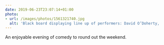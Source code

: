 ```yaml
---
date: 2019-06-23T23:07:14+01:00
photo:
- url: /images/photos/1561321740.jpg
  alt: 'Black board displaying line up of performers: David O’Doherty, Tim Key, Rose Matafeo, Nish Kumar and John Robins.'
---
```

An enjoyable evening of comedy to round out the weekend.
